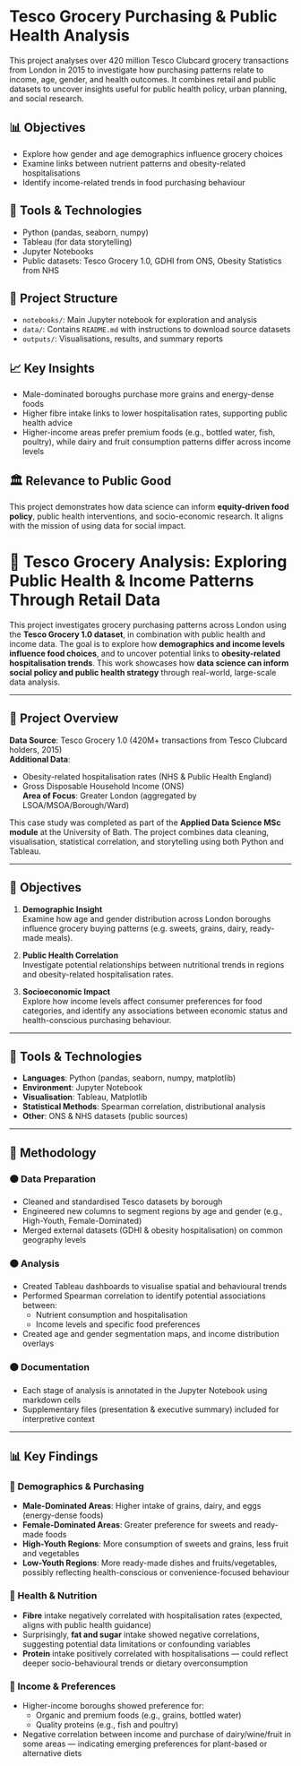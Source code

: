 # Tesco Grocery Purchasing & Public Health Analysis

This project analyses over 420 million Tesco Clubcard grocery transactions from London in 2015 to investigate how purchasing patterns relate to income, age, gender, and health outcomes. It combines retail and public datasets to uncover insights useful for public health policy, urban planning, and social research.

## 📊 Objectives
- Explore how gender and age demographics influence grocery choices
- Examine links between nutrient patterns and obesity-related hospitalisations
- Identify income-related trends in food purchasing behaviour

## 🧰 Tools & Technologies
- Python (pandas, seaborn, numpy)
- Tableau (for data storytelling)
- Jupyter Notebooks
- Public datasets: Tesco Grocery 1.0, GDHI from ONS, Obesity Statistics from NHS

## 📂 Project Structure
- `notebooks/`: Main Jupyter notebook for exploration and analysis
- `data/`: Contains `README.md` with instructions to download source datasets
- `outputs/`: Visualisations, results, and summary reports

## 📈 Key Insights
- Male-dominated boroughs purchase more grains and energy-dense foods
- Higher fibre intake links to lower hospitalisation rates, supporting public health advice
- Higher-income areas prefer premium foods (e.g., bottled water, fish, poultry), while dairy and fruit consumption patterns differ across income levels

## 🏛️ Relevance to Public Good
This project demonstrates how data science can inform **equity-driven food policy**, public health interventions, and socio-economic research. It aligns with the mission of using data for social impact.


# 🛒 Tesco Grocery Analysis: Exploring Public Health & Income Patterns Through Retail Data

This project investigates grocery purchasing patterns across London using the **Tesco Grocery 1.0 dataset**, in combination with public health and income data. The goal is to explore how **demographics and income levels influence food choices**, and to uncover potential links to **obesity-related hospitalisation trends**. This work showcases how **data science can inform social policy and public health strategy** through real-world, large-scale data analysis.

---

## 📌 Project Overview

**Data Source**: Tesco Grocery 1.0 (420M+ transactions from Tesco Clubcard holders, 2015)  
**Additional Data**:
- Obesity-related hospitalisation rates (NHS & Public Health England)
- Gross Disposable Household Income (ONS)  
**Area of Focus**: Greater London (aggregated by LSOA/MSOA/Borough/Ward)

This case study was completed as part of the **Applied Data Science MSc module** at the University of Bath. The project combines data cleaning, visualisation, statistical correlation, and storytelling using both Python and Tableau.

---

## 🎯 Objectives

1. **Demographic Insight**  
   Examine how age and gender distribution across London boroughs influence grocery buying patterns (e.g. sweets, grains, dairy, ready-made meals).

2. **Public Health Correlation**  
   Investigate potential relationships between nutritional trends in regions and obesity-related hospitalisation rates.

3. **Socioeconomic Impact**  
   Explore how income levels affect consumer preferences for food categories, and identify any associations between economic status and health-conscious purchasing behaviour.

---

## 🧰 Tools & Technologies

- **Languages**: Python (pandas, seaborn, numpy, matplotlib)
- **Environment**: Jupyter Notebook
- **Visualisation**: Tableau, Matplotlib
- **Statistical Methods**: Spearman correlation, distributional analysis
- **Other**: ONS & NHS datasets (public sources)

---

## 🧪 Methodology

### 🟠 Data Preparation
- Cleaned and standardised Tesco datasets by borough
- Engineered new columns to segment regions by age and gender (e.g., High-Youth, Female-Dominated)
- Merged external datasets (GDHI & obesity hospitalisation) on common geography levels

### 🟠 Analysis
- Created Tableau dashboards to visualise spatial and behavioural trends
- Performed Spearman correlation to identify potential associations between:
  - Nutrient consumption and hospitalisation
  - Income levels and specific food preferences
- Created age and gender segmentation maps, and income distribution overlays

### 🟠 Documentation
- Each stage of analysis is annotated in the Jupyter Notebook using markdown cells
- Supplementary files (presentation & executive summary) included for interpretive context

---

## 📊 Key Findings

### 📍 Demographics & Purchasing
- **Male-Dominated Areas**: Higher intake of grains, dairy, and eggs (energy-dense foods)
- **Female-Dominated Areas**: Greater preference for sweets and ready-made foods
- **High-Youth Regions**: More consumption of sweets and grains, less fruit and vegetables
- **Low-Youth Regions**: More ready-made dishes and fruits/vegetables, possibly reflecting health-conscious or convenience-focused behaviour

### 📍 Health & Nutrition
- **Fibre** intake negatively correlated with hospitalisation rates (expected, aligns with public health guidance)
- Surprisingly, **fat and sugar** intake showed negative correlations, suggesting potential data limitations or confounding variables
- **Protein** intake positively correlated with hospitalisations — could reflect deeper socio-behavioural trends or dietary overconsumption

### 📍 Income & Preferences
- Higher-income boroughs showed preference for:
  - Organic and premium foods (e.g., grains, bottled water)
  - Quality proteins (e.g., fish and poultry)
- Negative correlation between income and purchase of dairy/wine/fruit in some areas — indicating emerging preferences for plant-based or alternative diets
